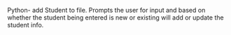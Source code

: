 Python- add Student to file. Prompts the user for input and based on whether the student being entered is new or existing will add or update the student info.
